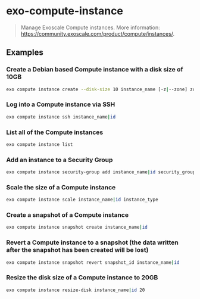 # exo-compute-instance

> Manage Exoscale Compute instances. More information: <https://community.exoscale.com/product/compute/instances/>.

## Examples

### Create a Debian based Compute instance with a disk size of 10GB

```bash
exo compute instance create --disk-size 10 instance_name [-z|--zone] zone --template 'Linux Debian 12 (Bookworm) 64-bit'
```

### Log into a Compute instance via SSH

```bash
exo compute instance ssh instance_name|id
```

### List all of the Compute instances

```bash
exo compute instance list
```

### Add an instance to a Security Group

```bash
exo compute instance security-group add instance_name|id security_group_name|id
```

### Scale the size of a Compute instance

```bash
exo compute instance scale instance_name|id instance_type
```

### Create a snapshot of a Compute instance

```bash
exo compute instance snapshot create instance_name|id
```

### Revert a Compute instance to a snapshot (the data written after the snapshot has been created will be lost)

```bash
exo compute instance snapshot revert snapshot_id instance_name|id
```

### Resize the disk size of a Compute instance to 20GB

```bash
exo compute instance resize-disk instance_name|id 20
```
